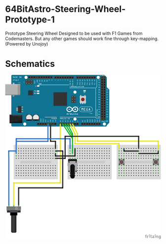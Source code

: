 # 64BitAstro-Steering-Wheel-Prototype-1
Prototype Steering Wheel Designed to be used with F1 Games from Codemasters. But any other games should work fine through key-mapping. (Powered by Unojoy)

# Schematics
![Schematics](Schematic.png "Schematics")

